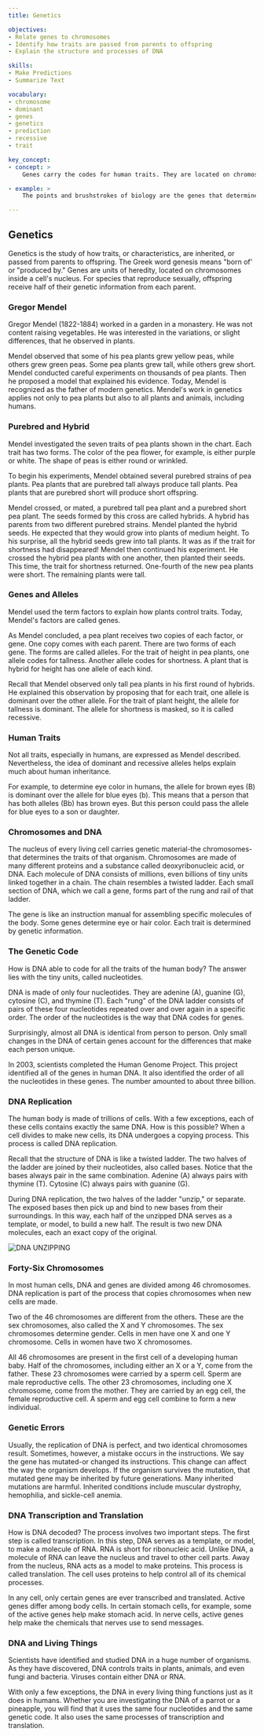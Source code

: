 ```yaml
---
title: Genetics

objectives:
- Relate genes to chromosomes
- Identify how traits are passed from parents to offspring
- Explain the structure and processes of DNA

skills:
- Make Predictions
- Summarize Text

vocabulary:
- chromosome
- dominant
- genes
- genetics
- prediction
- recessive
- trait

key_concept:
- concept: >
    Genes carry the codes for human traits. They are located on chromosomes within the nucleus of every living cell. When Leonardo do Vinci pointed his famous portrait of Mono Lisa, he dipped his brush into pots of different colored points to create the colors of her eyes, hair, and skin. His brushstrokes formed the waves of her hair, the shape of her hands, and her famous smile.

- example: >
    The points and brushstrokes of biology are the genes that determine each individual's hair and eye color, hair texture, or face shape. The differences among genes from person to person make each individual "portrait" unique.

---
```


## Genetics

Genetics is the study of how traits, or characteristics, are inherited, or passed from parents to offspring. The Greek word genesis means "born of' or "produced by." Genes are units of heredity, located on chromosomes inside a cell's nucleus. For species that reproduce sexually, offspring receive half of their genetic information from each parent.

### Gregor Mendel

Gregor Mendel (1822-1884) worked in a garden in a monastery. He was not content raising vegetables. He was interested in the variations, or slight differences, that he observed in plants.

Mendel observed that some of his pea plants grew yellow peas, while others grew green peas. Some pea plants grew tall, while others grew short. Mendel conducted careful experiments on thousands of pea plants. Then he proposed a model that explained his evidence. Today, Mendel is recognized as the father of modern genetics. Mendel's work in genetics applies not only to pea plants but also to all plants and animals, including humans.

### Purebred and Hybrid

Mendel investigated the seven traits of pea plants shown in the chart. Each trait has two forms. The color of the pea flower, for example, is either purple or white. The shape of peas is either round or wrinkled.

To begin his experiments, Mendel obtained several purebred strains of pea plants. Pea plants that are purebred tall always produce tall plants. Pea plants that are purebred short will produce short offspring.

Mendel crossed, or mated, a purebred tall pea plant and a purebred short pea plant. The seeds formed by this cross are called hybrids. A hybrid has parents from two different purebred strains. Mendel planted the hybrid seeds. He expected that they would grow into plants of medium height. To his surprise, all the hybrid seeds grew into tall plants. It was as if the trait for shortness had disappeared! Mendel then continued his experiment. He crossed the hybrid pea plants with one another, then planted their seeds. This time, the trait for shortness returned. One-fourth of the new pea plants were short. The remaining plants were tall.

### Genes and Alleles

Mendel used the term factors to explain how plants control traits. Today, Mendel's factors are called genes.

As Mendel concluded, a pea plant receives two copies of each factor, or gene. One copy comes with each parent. There are two forms of each gene. The forms are called alleles. For the trait of height in pea plants, one allele codes for tallness. Another allele codes for shortness. A plant that is hybrid for height has one allele of each kind.

Recall that Mendel observed only tall pea plants in his first round of hybrids. He explained this observation by proposing that for each trait, one allele is dominant over the other allele. For the trait of plant height, the allele for tallness is dominant. The allele for shortness is masked, so it is called recessive.

### Human Traits

Not all traits, especially in humans, are expressed as Mendel described. Nevertheless, the idea of dominant and recessive alleles helps explain much about human inheritance.

For example, to determine eye color in humans, the allele for brown eyes (B) is dominant over the allele for blue eyes (b). This means that a person that has both alleles (Bb) has brown eyes. But this person could pass the allele for blue eyes to a son or daughter.

### Chromosomes and DNA

The nucleus of every living cell carries genetic material-the chromosomes-that determines the traits of that organism. Chromosomes are made of many different proteins and a substance called deoxyribonucleic acid, or DNA. Each molecule of DNA consists of millions, even billions of tiny units linked together in a chain. The chain resembles a twisted ladder. Each small section of DNA, which we call a gene, forms part of the rung and rail of that ladder.

The gene is like an instruction manual for assembling specific molecules of the body. Some genes determine eye or hair color. Each trait is determined by genetic information.

### The Genetic Code

How is DNA able to code for all the traits of the human body? The answer lies with the tiny units, called nucleotides.

DNA is made of only four nucleotides. They are adenine (A), guanine (G), cytosine (C), and thymine (T). Each "rung" of the DNA ladder consists of pairs of these four nucleotides repeated over and over again in a specific order. The order of the nucleotides is the way that DNA codes for genes.

Surprisingly, almost all DNA is identical from person to person. Only small changes in the DNA of certain genes account for the differences that make each person unique.

In 2003, scientists completed the Human Genome Project. This project identified all of the genes in human DNA. It also identified the order of all the nucleotides in these genes. The number amounted to about three billion.

### DNA Replication

The human body is made of trillions of cells. With a few exceptions, each of these cells contains exactly the same DNA. How is this possible? When a cell divides to make new cells, its DNA undergoes a copying process. This process is called DNA replication.

Recall that the structure of DNA is like a twisted ladder. The two halves of the ladder are joined by their nucleotides, also called bases. Notice that the bases always pair in the same combination. Adenine (A) always pairs with thymine (T). Cytosine (C) always pairs with guanine (G).

During DNA replication, the two halves of the ladder "unzip," or separate. The exposed bases then pick up and bind to new bases from their surroundings. In this way, each half of the unzipped DNA serves as a template, or model, to build a new half. The result is two new DNA molecules, each an exact copy of the original.

![DNA UNZIPPING]()

### Forty-Six Chromosomes

In most human cells, DNA and genes are divided among 46 chromosomes. DNA replication is part of the process that copies chromosomes when new cells are made.

Two of the 46 chromosomes are different from the others. These are the sex chromosomes, also called the X and Y chromosomes. The sex chromosomes determine gender. Cells in men have one X and one Y chromosome. Cells in women have two X chromosomes.

All 46 chromosomes are present in the first cell of a developing human baby. Half of the chromosomes, including either an X or a Y, come from the father. These 23 chromosomes were carried by a sperm cell. Sperm are male reproductive cells. The other 23 chromosomes, including one X chromosome, come from the mother. They are carried by an egg cell, the female reproductive cell. A sperm and egg cell combine to form a new individual. 

### Genetic Errors

Usually, the replication of DNA is perfect, and two identical chromosomes result. Sometimes, however, a mistake occurs in the instructions. We say the gene has mutated-or changed its instructions. This change can affect the way the organism develops. If the organism survives the mutation, that mutated gene may be inherited by future generations. Many inherited mutations are harmful. Inherited conditions include muscular dystrophy, hemophilia, and sickle-cell anemia.

### DNA Transcription and Translation

How is DNA decoded? The process involves two important steps. The first step is called transcription. In this step, DNA serves as a template, or model, to make a molecule of RNA. RNA is short for ribonucleic acid. Unlike DNA, a molecule of RNA can leave the nucleus and travel to other cell parts. Away from the nucleus, RNA acts as a model to make proteins. This process is called translation. The cell uses proteins to help control all of its chemical processes.

In any cell, only certain genes are ever transcribed and translated. Active genes differ among body cells. In certain stomach cells, for example, some of the active genes help make stomach acid. In nerve cells, active genes help make the chemicals that nerves use to send messages.

### DNA and Living Things

Scientists have identified and studied DNA in a huge number of organisms. As they have discovered, DNA controls traits in plants, animals, and even fungi and bacteria. Viruses contain either DNA or RNA.

With only a few exceptions, the DNA in every living thing functions just as it does in humans. Whether you are investigating the DNA of a parrot or a pineapple, you will find that it uses the same four nucleotides and the same genetic code. It also uses the same processes of transcription and translation.